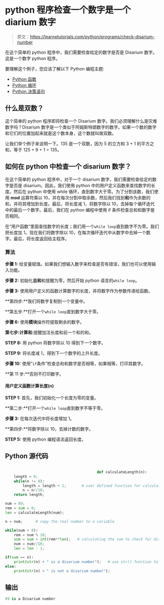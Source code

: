 # python 程序检查一个数字是一个 diarium 数字

> 原文：<https://learnetutorials.com/python/programs/check-disarium-number>

在这个简单的 python 程序中，我们需要检查给定的数字是否是 Disarium 数字。这是一个数字 python 程序。

要理解这个例子，您应该了解以下 Python 编程主题:

*   [Python 函数](../../python/python-functions-tutorials "Python Functions")
*   [Python 循环](../../python/python-loop-tutorials "Loops in Python")
*   [Python 决策语句](../../python/decision-making-statements "Python decision making statements")

## 什么是双数？

这个简单的 python 程序即将检查一个 Disarium 数字。我们必须理解什么是灾难数字吗？Disarium 数字是一个类似于阿姆斯特朗数字的数字。如果一个数的数字和它们的位置加起来就是这个数本身，这个数就叫做双数。

让我们举个例子来说明一下。135 是一个双数，因为 5 的立方和 3 + 1 的平方之和，等于 125 + 9 + 1 = 135。

## 如何在 python 中检查一个 disarium 数字？

在这个简单的 python 程序中，对于一个 disarium 数字，我们需要检查给定的数字是否是 disarium。因此，我们使用 python 中的用户定义函数来查找数字的长度。然后在 python 中使用 while 循环，直到数字大于零。为了分割该数，我们使用 **mod** 运算符乘以 10，并在每次分割中取余数，然后我们找到**和**作为余数的和，并将其增加到长度。最后，将长度减 1，将数字除以 10，去掉每个循环迭代中的最后一个数字。最后，我们在 python 编程中使用 if 条件检查总和和数字是否相同。

在“用户函数”里面查找数字的长度；我们用一个`while loop`直到数字不为零。我们把长度加 1。现在我们将数字除以 10，在每次循环迭代中从数字中去掉一个数字。最后，将长度返回给主程序。

### 算法

**步骤 1:** 给变量赋值。如果我们想输入数字来检查是否有错误，我们也可以使用输入功能。

**步骤 2:** 初始化**总和**和提醒为零，然后开始 python 语言的`while loop`。

**步骤 3:** 使用用户定义的函数计算数字的长度，并将数字作为参数传递给函数。

**第四步:**我们将数字复制到一个变量中。

**第五步:**打开一个`while loop`直到数字大于零。

**步骤 6:** 使用**模块**操作符提取剩余的数字。

**第七步:**计算**和**:提醒加注长度和前一个和的和。

**STEP 8:** 用 python 将数字除以 10 得到下一个数字。

**STEP 9:** 将长度减 1，得到下一个数字的上升长度。

**步骤 10:** 使用“`if`条件”检查总和和数字是否相等，如果相等，打印其数字。

**第 11 步:**否则不打印数字。

#### **用户定义函数计算长度(n)**

**STEP 1:** 首先，我们初始化一个长度为零的变量。

**第二步:**打开一个`while loop`直到数字不等于零。

**步骤 3:** 在每次迭代中将长度增加 1。

**第四步:**将数字除以 10，去掉计数的数字。

**STEP 5:** 使用 python 编程语法返回长度。

## Python 源代码

```py

                                          def calculateLength(n):    
    length = 0;    
    while(n != 0):    
        length = length + 1;       # user defined function for calculating length
        n = n//10;    
    return length;    

num = 89;    
rem = sum = 0;    
len = calculateLength(num);    

n = num;      # copy the real number to a variable

while(num > 0):    
    rem = num % 10;    
    sum = sum + int(rem**len);   # calculating the sum to check for disarium or not
    num = num//10;    
    len = len - 1;    

if(sum == n):    
    print(str(n) + " is a disarium number");   # use str() function to convert integer to string
else:    
    print(str(n) + " is not a disarium number"); 

```

## 输出

```py
89 is a Disarium number
```